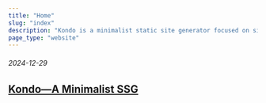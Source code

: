 ```yaml
---
title: "Home"
slug: "index"
description: "Kondo is a minimalist static site generator focused on simplicity and ease of use. Create clean, fast websites with no dependencies or clutter."
page_type: "website"
---
```


###### 2024-12-29

## [Kondo—A Minimalist SSG](kondo.html)
